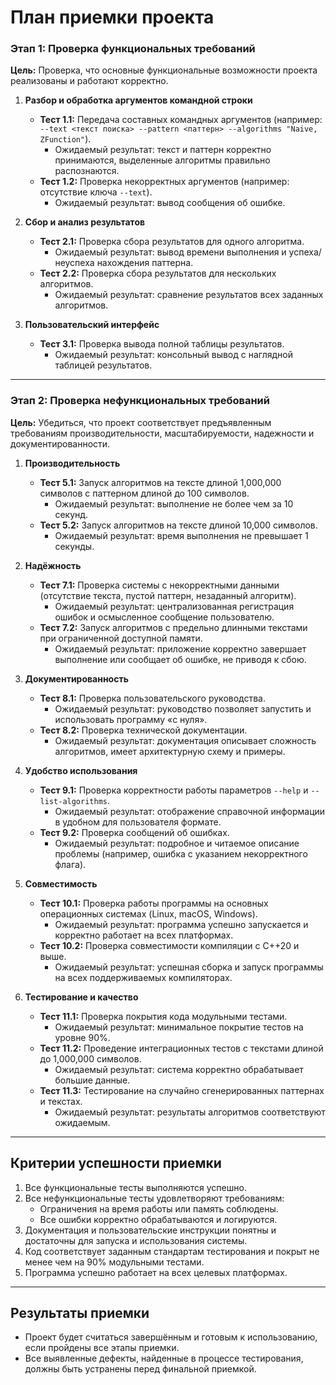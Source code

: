 # План приемки проекта


### Этап 1: Проверка функциональных требований
**Цель:** Проверка, что основные функциональные возможности проекта реализованы и работают корректно.

1. **Разбор и обработка аргументов командной строки**
   - **Тест 1.1:** Передача составных командных аргументов (например: `--text <текст поиска> --pattern <паттерн> --algorithms "Naive, ZFunction"`).
     - Ожидаемый результат: текст и паттерн корректно принимаются, выделенные алгоритмы правильно распознаются.
   - **Тест 1.2:** Проверка некорректных аргументов (например: отсутствие ключа `--text`).
     - Ожидаемый результат: вывод сообщения об ошибке.

2. **Сбор и анализ результатов**
   - **Тест 2.1:** Проверка сбора результатов для одного алгоритма.
     - Ожидаемый результат: вывод времени выполнения и успеха/неуспеха нахождения паттерна.
   - **Тест 2.2:** Проверка сбора результатов для нескольких алгоритмов.
     - Ожидаемый результат: сравнение результатов всех заданных алгоритмов.

3. **Пользовательский интерфейс**
   - **Тест 3.1:** Проверка вывода полной таблицы результатов.
     - Ожидаемый результат: консольный вывод с наглядной таблицей результатов.

---

### Этап 2: Проверка нефункциональных требований
**Цель:** Убедиться, что проект соответствует предъявленным требованиям производительности, масштабируемости, надежности и документированности.

1. **Производительность**
   - **Тест 5.1:** Запуск алгоритмов на тексте длиной 1,000,000 символов с паттерном длиной до 100 символов.
     - Ожидаемый результат: выполнение не более чем за 10 секунд.
   - **Тест 5.2:** Запуск алгоритмов на тексте длиной 10,000 символов.
     - Ожидаемый результат: время выполнения не превышает 1 секунды.

2. **Надёжность**
   - **Тест 7.1:** Проверка системы с некорректными данными (отсутствие текста, пустой паттерн, незаданный алгоритм).
     - Ожидаемый результат: централизованная регистрация ошибок и осмысленное сообщение пользователю.
   - **Тест 7.2:** Запуск алгоритмов с предельно длинными текстами при ограниченной доступной памяти.
     - Ожидаемый результат: приложение корректно завершает выполнение или сообщает об ошибке, не приводя к сбою.

3. **Документированность**
   - **Тест 8.1:** Проверка пользовательского руководства.
     - Ожидаемый результат: руководство позволяет запустить и использовать программу «с нуля».
   - **Тест 8.2:** Проверка технической документации.
     - Ожидаемый результат: документация описывает сложность алгоритмов, имеет архитектурную схему и примеры.

4. **Удобство использования**
   - **Тест 9.1:** Проверка корректности работы параметров `--help` и `--list-algorithms`.
     - Ожидаемый результат: отображение справочной информации в удобном для пользователя формате.
   - **Тест 9.2:** Проверка сообщений об ошибках.
     - Ожидаемый результат: подробное и читаемое описание проблемы (например, ошибка с указанием некорректного флага).

5. **Совместимость**
   - **Тест 10.1:** Проверка работы программы на основных операционных системах (Linux, macOS, Windows).
     - Ожидаемый результат: программа успешно запускается и корректно работает на всех платформах.
   - **Тест 10.2:** Проверка совместимости компиляции с C++20 и выше.
     - Ожидаемый результат: успешная сборка и запуск программы на всех поддерживаемых компиляторах.

6. **Тестирование и качество**
   - **Тест 11.1:** Проверка покрытия кода модульными тестами.
     - Ожидаемый результат: минимальное покрытие тестов на уровне 90%.
   - **Тест 11.2:** Проведение интеграционных тестов с текстами длиной до 1,000,000 символов.
     - Ожидаемый результат: система корректно обрабатывает большие данные.
   - **Тест 11.3:** Тестирование на случайно сгенерированных паттернах и текстах.
     - Ожидаемый результат: результаты алгоритмов соответствуют ожидаемым.

---

## Критерии успешности приемки
1. Все функциональные тесты выполняются успешно.
2. Все нефункциональные тесты удовлетворяют требованиям:
   - Ограничения на время работы или память соблюдены.
   - Все ошибки корректно обрабатываются и логируются.
3. Документация и пользовательские инструкции понятны и достаточны для запуска и использования системы.
4. Код соответствует заданным стандартам тестирования и покрыт не менее чем на 90% модульными тестами.
5. Программа успешно работает на всех целевых платформах.

---

## Результаты приемки
- Проект будет считаться завершённым и готовым к использованию, если пройдены все этапы приемки.
- Все выявленные дефекты, найденные в процессе тестирования, должны быть устранены перед финальной приемкой.
